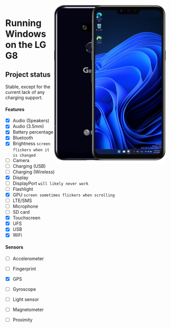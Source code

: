 <img align="right" src="https://github.com/n00b69/woa-alphaplus/blob/main/alphaplus.png" width="350" alt="Windows 11 running on alphaplus">

# Running Windows on the LG G8

## Project status
Stable, except for the current lack of any charging support.

#### Features
- [x] Audio (Speakers)
- [x] Audio (3.5mm)
- [x] Battery percentage
- [x] Bluetooth
- [x] Brightness ```screen flickers when it is changed```
- [ ] Camera
- [ ] Charging (USB)
- [ ] Charging (Wireless)
- [x] Display
- [ ] DisplayPort ```will likely never work```
- [ ] Flashlight
- [x] GPU ```screen sometimes flickers when scrolling```
- [ ] LTE/SMS
- [ ] Microphone
- [ ] SD card
- [x] Touchscreen
- [x] UFS
- [x] USB
- [x] WiFi

#### Sensors
- [ ] Accelerometer
- [ ] Fingerprint
- [x] GPS
- [ ] Gyroscope
- [ ] Light sensor
- [ ] Magnetometer
- [ ] Proximity





















